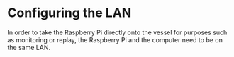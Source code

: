 # Configuring the LAN
In order to take the Raspberry Pi directly onto the vessel for purposes such as monitoring or replay, the Raspberry Pi and the computer need to be on the same LAN.
